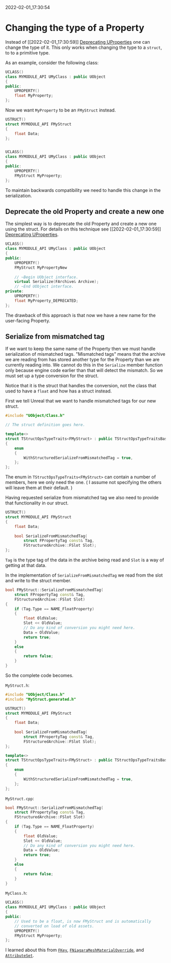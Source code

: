2022-02-01_17:30:54

# Changing the type of a Property

Instead of [[2022-02-01_17:30:59]] [Deprecating UProperties](./Deprecating%20UProperties.md) one can change the type of it.
This only works when changing the type to a `struct`, to to a primitive type.

As an example, consider the following class:
```cpp
UCLASS()
class MYMODULE_API UMyClass : public UObject
{
public:
    UPROPERTY()
    float MyProperty;
};
```

Now we want `MyProperty` to be an `FMyStruct` instead.
```cpp
USTRUCT()
struct MYMODULE_API FMyStruct
{
    float Data;
};


UCLASS()
class MYMODULE_API UMyClass : public UObject
{
public:
    UPROPERTY()
    FMyStruct MyProperty;
};

```

To maintain backwards compatibility we need to handle this change in the serialization.


## Deprecate the old Property and create a new one

The simplest way is to deprecate the old Property and create a new one using the struct.
For details on this technique see [[2022-02-01_17:30:59]] [Deprecating UProperties](./Deprecating%20UProperties.md).
```cpp
UCLASS()
class MYMODULE_API UMyClass : public UObject
{
public:
    UPROPERTY()
    FMyStruct MyPropertyNew
    
    // ~Begin UObject interface.
    virtual Serialize(FArchive& Archive);
    // ~End UObject interface.
private:
    UPROPERTY()
    float MyProperty_DEPRECATED;
};

```

The drawback of this approach is that now we have a new name for the user-facing Property.

## Serialize from mismatched tag

If we want to keep the same name of the Property then we must handle serialization of mismatched tags.
"Mismatched tags" means that the archive we are reading from has stored another type for the Property than we are currently reading into.
We cannot do this in the `Serialize` member function only because engine code earlier than that will detect the mismatch.
So we must set up a type conversion for the struct.

Notice that it is the struct that handles the conversion, not the class that used to have a `float` and how has a struct instead.

First we tell Unreal that we want to handle mismatched tags for our new struct.
```cpp
#include "UObject/Class.h"

// The struct definition goes here.

template<>
struct TStructOpsTypeTraits<FMyStruct> : public TStructOpsTypeTraitsBase2<FMyStruct>
{
	enum
	{
		WithStructuredSerializeFromMismatchedTag = true,
	};
};
```

The enum in `TStructOpsTypeTraits<FMyStruct>` can contain a number of members, here we only need the one.
(
I assume not specifying the others will leave them at their default.
)

Having requested serialize from mismatched tag we also need to provide that functionality in our struct.
```cpp
USTRUCT()
struct MYMODULE_API FMyStruct
{
    float Data;
    
    bool SerializeFromMismatchedTag(
        struct FPropertyTag const& Tag,
        FStructuredArchive::FSlot Slot);
};
```

`Tag` is the type tag of the data in the archive being read and `Slot` is a way of getting at that data.

In the implementation of `SerializeFromMismatchedTag` we read from the slot and write to the struct member.
```cpp
bool FMyStruct::SerializeFromMismatchedTag(
    struct FPropertyTag const& Tag,
    FStructuredArchive::FSlot Slot)
{
    if (Tag.Type == NAME_FloatProperty)
    {
        float OldValue;
		Slot << OldValue;
        // Do any kind of conversion you might need here.
        Data = OldValue;
        return true;
    }
    else
    {
        return false;
    }
}
```



So the complete code becomes.

`MyStruct.h`:
```cpp
#include "UObject/Class.h"
#include "MyStruct.generated.h"

USTRUCT()
struct MYMODULE_API FMyStruct
{
    float Data;
    
    bool SerializeFromMismatchedTag(
        struct FPropertyTag const& Tag,
        FStructuredArchive::FSlot Slot);
};

template<>
struct TStructOpsTypeTraits<FMyStruct> : public TStructOpsTypeTraitsBase2<FMyStruct>
{
	enum
	{
		WithStructuredSerializeFromMismatchedTag = true,
	};
};
```

`MyStruct.cpp`:
```cpp
bool FMyStruct::SerializeFromMismatchedTag(
    struct FPropertyTag const& Tag,
    FStructuredArchive::FSlot Slot)
{
    if (Tag.Type == NAME_FloatProperty)
    {
        float OldValue;
		Slot << OldValue;
        // Do any kind of conversion you might need here.
        Data = OldValue;
        return true;
    }
    else
    {
        return false;
    }
}
```

`MyClass.h`:
```cpp
UCLASS()
class MYMODULE_API UMyClass : public UObject
{
public:
    // Used to be a float, is now FMyStruct and is automatically
    // converted on load of old assets.
    UPROPERTY()
    FMyStruct MyProperty;
};
```


I learned about this from [`FKey`](https://github.com/EpicGames/UnrealEngine/blob/4.25/Engine/Source/Runtime/InputCore/Classes/InputCoreTypes.h#L41), [`FNiagaraMeshMaterialOverride`](https://github.com/EpicGames/UnrealEngine/blob/4.25/Engine/Plugins/FX/Niagara/Source/Niagara/Public/NiagaraMeshRendererProperties.h#L41), and [`AttributeSet`](https://github.com/EpicGames/UnrealEngine/blob/4.25/Engine/Plugins/Runtime/GameplayAbilities/Source/GameplayAbilities/Private/AttributeSet.cpp#L482).